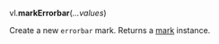 vl.<b>markErrorbar</b>(<em>...values</em>)

Create a new <code>errorbar</code> mark.
Returns a [mark](mark) instance.
